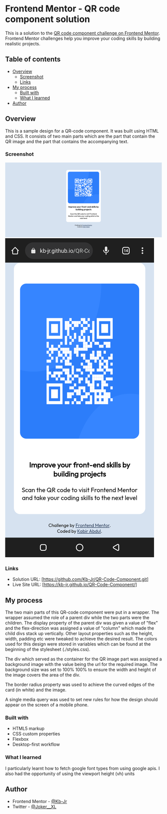 # Frontend Mentor - QR code component solution

This is a solution to the [QR code component challenge on Frontend Mentor](https://www.frontendmentor.io/challenges/qr-code-component-iux_sIO_H). Frontend Mentor challenges help you improve your coding skills by building realistic projects. 

## Table of contents

- [Overview](#overview)
  - [Screenshot](#screenshot)
  - [Links](#links)
- [My process](#my-process)
  - [Built with](#built-with)
  - [What I learned](#what-i-learned)
- [Author](#author)



## Overview
This is a sample design for a QR-code component. It was built using HTML and CSS. It consists of two main parts which are the part that contain the QR image and the part that contains the accompanying text.


### Screenshot

![Desktop Screenshot](./screenshot_desktop.png)
![Mobile Screenshot](./screenshot_mobile.png)


### Links

- Solution URL: [https://github.com/Kb-Jr/QR-Code-Component.git]
- Live Site URL: [https://kb-jr.github.io/QR-Code-Component/]


## My process
The two main parts of this QR-code component were put in a wrapper. The wrapper assumed the role of a parent div while the two parts were the children. The display property of the parent div was given a value of "flex" and the flex-direction was assigned a value of "column" which made the child divs stack up vertically. Other layout properties such as the height, width, padding etc were tweaked to achieve the desired result. The colors used for this design were stored in variables which can be found at the beginning of the stylesheet (./styles.css).

The div which served as the container for the QR image part was assigned a background image with the value being the url for the required image. The background size was set to 100% 100% to ensure the width and height of the image covers the area of the div.

The border radius property was used to achieve the curved edges of the card (in white) and the image.

A single media query was used to set new rules for how the design should appear on the screen of a mobile phone.


### Built with

- HTML5 markup
- CSS custom properties
- Flexbox
- Desktop-first workflow


### What I learned

I particularly learnt how to fetch google font types from using google apis. I also had the opportunity of using the viewport height (vh) units


## Author

- Frontend Mentor - [@Kb-Jr](https://www.frontendmentor.io/profile/Kb-Jr)
- Twitter - [@Joker__XL](https://www.twitter.com/Joker__XL)
